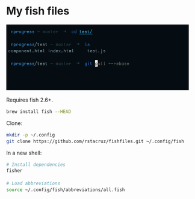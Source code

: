 # My fish files

![](img/screenshot.png)

Requires fish 2.6+.

```bash
brew install fish --HEAD
```

Clone:

```bash
mkdir -p ~/.config
git clone https://github.com/rstacruz/fishfiles.git ~/.config/fish
```

In a new shell:

```bash
# Install dependencies
fisher

# Load abbreviations
source ~/.config/fish/abbreviations/all.fish
```
